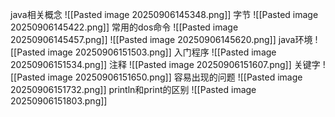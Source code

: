 java相关概念
	![[Pasted image 20250906145348.png]]
字节
	![[Pasted image 20250906145422.png]]
常用的dos命令
	![[Pasted image 20250906145457.png]]
	![[Pasted image 20250906145620.png]]
java环境
	![[Pasted image 20250906151503.png]]
入门程序
	![[Pasted image 20250906151534.png]]
注释
	![[Pasted image 20250906151607.png]]
关键字
	![[Pasted image 20250906151650.png]]
容易出现的问题
	![[Pasted image 20250906151732.png]]
println和print的区别
	![[Pasted image 20250906151803.png]]